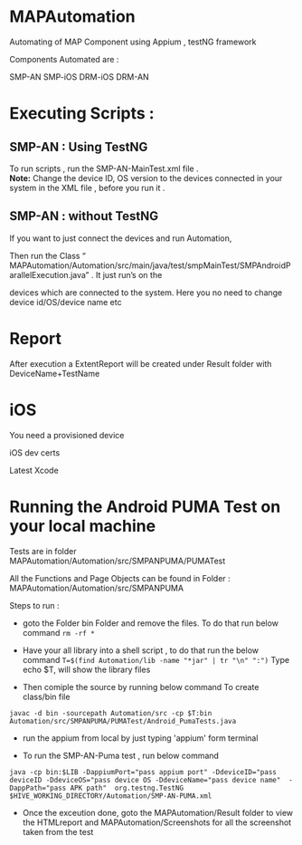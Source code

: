 # MAPAutomation
Automating of MAP Component using Appium , testNG framework

Components Automated are :

SMP-AN
SMP-iOS
DRM-iOS
DRM-AN


# Executing Scripts :

## SMP-AN : Using TestNG

To run scripts , run the SMP-AN-MainTest.xml file .  
**Note:**  Change the device ID, OS version  to the devices connected in your system in the XML file , before you run it .

## SMP-AN : without TestNG

If you want to just connect the devices and run Automation, 

Then run the Class “ MAPAutomation/Automation/src/main/java/test/smpMainTest/SMPAndroidParallelExecution.java” . It just run’s on the 

devices which are connected to the system. Here you no need to change device id/OS/device name etc

# Report
After execution a ExtentReport will be created under Result folder with DeviceName+TestName

# iOS 

You need a provisioned device

iOS dev certs

Latest Xcode

# Running the Android PUMA Test on your local machine

Tests are in folder MAPAutomation/Automation/src/SMPANPUMA/PUMATest

All the Functions and Page Objects can be found in Folder : MAPAutomation/Automation/src/SMPANPUMA

Steps to run :
- goto the Folder bin Folder and remove the files. To do that run below command
```rm -rf *```

- Have your all library into a shell script , to do that run the below command
```T=$(find Automation/lib -name "*jar" | tr "\n" ":")```
Type echo $T, will show the library files

- Then comiple the source by running below command To create class/bin file

```javac -d bin -sourcepath Automation/src -cp $T:bin Automation/src/SMPANPUMA/PUMATest/Android_PumaTests.java```

- run the appium from local by just typing 'appium' form terminal

- To run the SMP-AN-Puma test , run below command

 ```java -cp bin:$LIB -DappiumPort="pass appium port" -DdeviceID="pass deviceID -DdeviceOS="pass device OS -DdeviceName="pass device name"  -DappPath="pass APK path"  org.testng.TestNG $HIVE_WORKING_DIRECTORY/Automation/SMP-AN-PUMA.xml```

- Once the exceution done, goto the MAPAutomation/Result folder to view the HTMLreport and MAPAutomation/Screenshots for all the screenshot taken from the test

